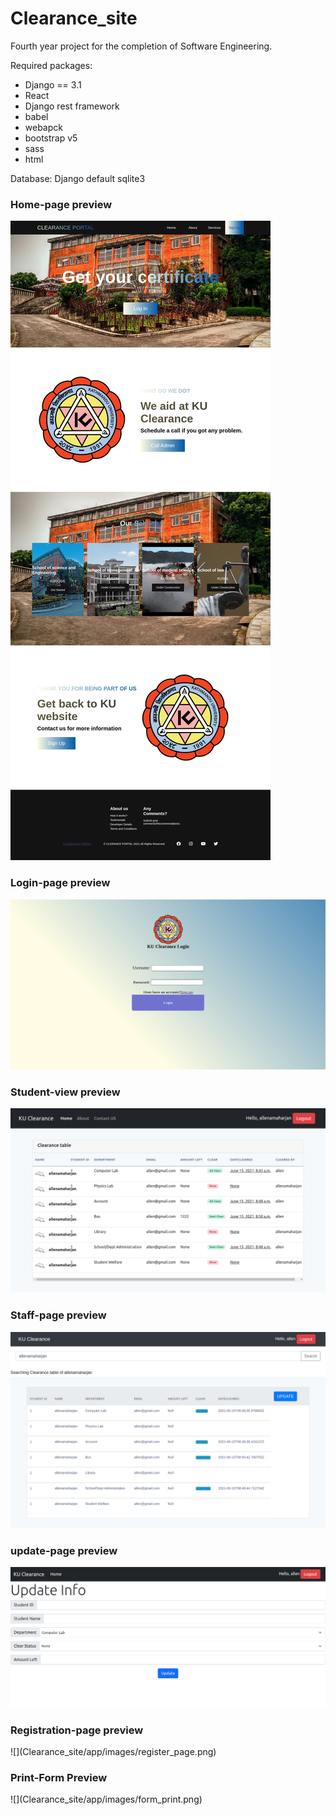 # Clearance_site
Fourth year project for the completion of Software Engineering.

Required packages:
<ul>
  <li>Django == 3.1 </li>
  <li>React </li>
  <li>Django rest framework </li>
  <li>babel </li>
  <li> webapck </li>
  <li>bootstrap v5 </li>
  <li> sass </li>
  <li>html</li>
</ul>

Database: Django default sqlite3

<h3> Home-page preview </h3> 

![](Clearance_site/app/images/screencapture-127-0-0-1-8000-2021-07-05-19_02_34.png)

<h3> Login-page preview </h3>

![](Clearance_site/app/images/screencapture-127-0-0-1-8000-acc-Login-2021-07-05-18_52_52.png)


<h3> Student-view preview </h3>

![](Clearance_site/app/images/screencapture-127-0-0-1-8000-verified-UnderConstruction-2021-07-05-18_53_41.png)


<h3> Staff-page preview </h3>

![](Clearance_site/app/images/screencapture-127-0-0-1-8000-user-UpdatePage-2021-07-05-18_54_19.png)


<h3> update-page preview </h3>

![](Clearance_site/app/images/screencapture-127-0-0-1-8000-superuser-update-2021-07-05-18_54_39.png)


<h3> Registration-page preview </h3>
![](Clearance_site/app/images/register_page.png)


<h3> Print-Form Preview </h3>
![](Clearance_site/app/images/form_print.png)
